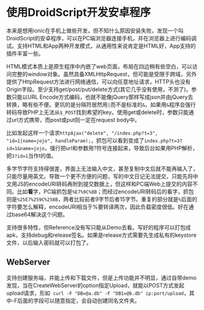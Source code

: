 使用DroidScript开发安卓程序
====
本来是想用ionic在手机上做些开发，但不知什么原因安装失败，发现一个叫DroidScript的安卓程序，可以在PC端浏览器连接手机，并在浏览器上进行编码调试。支持HTML和App两种开发模式，从通用性来说肯定是HTML好，App支持的插件丰富一些。

HTML模式本质上是原生程序中内嵌了web页面，布局在四边稍有些空白，可以访问完整的window对象。虽然具备XMLHttpRequest，但可能是受限于跨域，另外提供了HttpRequest方法进行网络通信，可以向任意地址请求，HTTP头也没有Origin字段。至少支持get/post/put/delete方式(其它几乎没有使用，不测了)。参数只能以URL Encode方式编码，也就不能像jQuery那样写成json并由jQuery去转换，略有些不便。更坑的是分隔符居然用`|`而不是标准的`&`，如果用`&`程序会强行转码导致PHP上无法从`$_POST`找到希望的key。使用get或delete时，参数只能通过url方式携带，而post或put则一定在request body中。

比如发起这样一个请求`httpAjax("delete", "/index.php?t=3", "id=1|name=jojo", handleParam);`，抓包可以看到变成了`index.php?t=3?id=1&name=jojo`，强行把url和参数用?符号连接起来，导致后台如果用PHP解析，把`3?id=1`当作t的值。

多字节字符支持得很差，界面上无法输入中文，甚至复制中文后就不能再输入了，只能尽量用英文。导致一个更不方便的问题，写的中文日记无法提交，只能先将中文用JS的encodeURI转码再附到提交数据上，但这样和PC端Web上提交的内容不同。比如**看**字，PC端抓包是`%E7%9C%8B`；而经过encodeURI转码后的看字，抓包则是`%25E7%259C%258B`，两者比较前者9字节后者15字节。重复的部分就是`%`后面的字符要怎么解释，encodeURI相当于%要转译两次，因此负载密度很低。好在通过base64解决这个问题。

支持很多特性，但Reference没有写只能从Demo去看。写好的程序可以打包成apk，支持debug和release签名。如果是release方式需要先生成私有的keystore文件，以后输入密码就可以打包了。

WebServer
--
支持创建服务端，并能上传和下载文件，但是上传功能并不明显，通过自带demo发现，当在CreateWebServer的option指定Upload，就能以POST方式发起upload请求，形如` curl -F "DB=@a.db" -F "DB1=@b.db" ip:port/upload`，其中-F后面的字段可以随意指定，会自动创建同名文件夹。